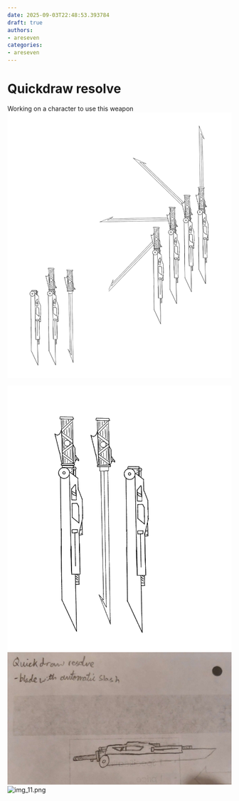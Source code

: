 ```yaml
---
date: 2025-09-03T22:48:53.393784
draft: true
authors:
- areseven
categories:
- areseven
---
```


# Quickdraw resolve

<!-- areseven, write some stuff! -->

Working on a character to use this weapon
![img_8.png](img_8.png)
<!-- more -->
![img_9.png](img_9.png)
![img_10.png](img_10.png)
![img_11.png](img_11.png)
